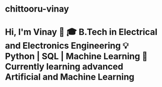 # chittooru-vinay
# Hi, I'm Vinay 👋  🎓 B.Tech in Electrical and Electronics Engineering   💡 Python | SQL | Machine Learning   🔭 Currently learning advanced Artificial and Machine Learning   
